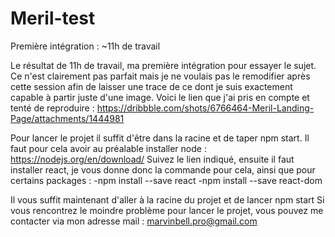# Meril-test
Première intégration : ~11h de travail

Le résultat de 11h de travail, ma première intégration pour essayer le sujet.
Ce n'est clairement pas parfait mais je ne voulais pas le remodifier après cette session afin de laisser une trace de ce dont je suis exactement capable à partir juste d'une image.
Voici le lien que j'ai pris en compte et tenté de reproduire : https://dribbble.com/shots/6766464-Meril-Landing-Page/attachments/1444981

Pour lancer le projet il suffit d'être dans la racine et de taper npm start.
Il faut pour cela avoir au préalable installer node : https://nodejs.org/en/download/
Suivez le lien indiqué, ensuite il faut installer react, je vous donne donc la commande pour cela, ainsi que pour certains packages : 
  -npm install --save react
  -npm install --save react-dom
  
Il vous suffit maintenant d'aller à la racine du projet et de lancer npm start
Si vous rencontrez le moindre problème pour lancer le projet, vous pouvez me contacter via mon adresse mail : marvinbell.pro@gmail.com
